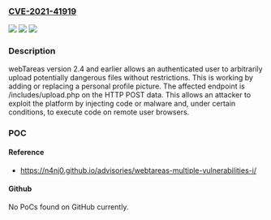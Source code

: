 ### [CVE-2021-41919](https://cve.mitre.org/cgi-bin/cvename.cgi?name=CVE-2021-41919)
![](https://img.shields.io/static/v1?label=Product&message=n%2Fa&color=blue)
![](https://img.shields.io/static/v1?label=Version&message=n%2Fa&color=blue)
![](https://img.shields.io/static/v1?label=Vulnerability&message=n%2Fa&color=brighgreen)

### Description

webTareas version 2.4 and earlier allows an authenticated user to arbitrarily upload potentially dangerous files without restrictions. This is working by adding or replacing a personal profile picture. The affected endpoint is /includes/upload.php on the HTTP POST data. This allows an attacker to exploit the platform by injecting code or malware and, under certain conditions, to execute code on remote user browsers.

### POC

#### Reference
- https://n4nj0.github.io/advisories/webtareas-multiple-vulnerabilities-i/

#### Github
No PoCs found on GitHub currently.

